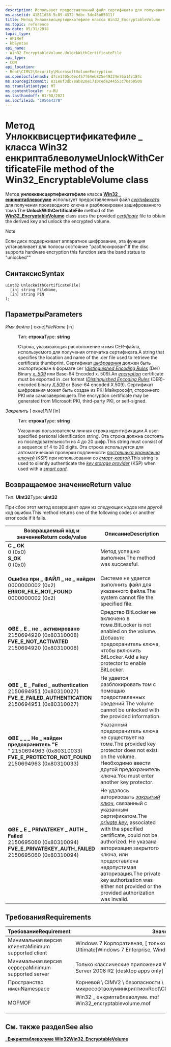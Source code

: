 ```yaml
---
description: Использует предоставленный файл сертификата для получения производного ключа и разблокировки зашифрованного тома.
ms.assetid: 41811d38-5c89-4372-9dbc-3de45b05011f
title: Метод Унлокквисцертификатефиле класса Win32_EncryptableVolume
ms.topic: reference
ms.date: 05/31/2018
topic_type:
- APIRef
- kbSyntax
api_name:
- Win32_EncryptableVolume.UnlockWithCertificateFile
api_type:
- COM
api_location:
- Root\CIMV2\Security\MicrosoftVolumeEncryption
ms.openlocfilehash: d7ce1705c0ec457f64eb825e49334e76a14c184c
ms.sourcegitcommit: 831e8f3db78ab820e1710cede244553c70e50500
ms.translationtype: MT
ms.contentlocale: ru-RU
ms.lasthandoff: 01/08/2021
ms.locfileid: "105664378"
---
```

# <a name="unlockwithcertificatefile-method-of-the-win32_encryptablevolume-class"></a><span data-ttu-id="e51cf-103">Метод Унлокквисцертификатефиле \_ класса Win32 енкриптаблеволуме</span><span class="sxs-lookup"><span data-stu-id="e51cf-103">UnlockWithCertificateFile method of the Win32\_EncryptableVolume class</span></span>

<span data-ttu-id="e51cf-104">Метод **унлокквисцертификатефиле** класса [**Win32 \_ енкриптаблеволуме**](win32-encryptablevolume.md) использует предоставленный файл [*сертификата*](../secgloss/c-gly.md) для получения производного ключа и разблокировки зашифрованного тома.</span><span class="sxs-lookup"><span data-stu-id="e51cf-104">The **UnlockWithCertificateFile** method of the [**Win32\_EncryptableVolume**](win32-encryptablevolume.md) class uses the provided [*certificate*](../secgloss/c-gly.md) file to obtain the derived key and unlock the encrypted volume.</span></span>

> [!Note]  
> <span data-ttu-id="e51cf-105">Если диск поддерживает аппаратное шифрование, эта функция устанавливает для полосы состояние "разблокирован".</span><span class="sxs-lookup"><span data-stu-id="e51cf-105">If the disc supports hardware encryption this function sets the band status to "unlocked""</span></span>

 

## <a name="syntax"></a><span data-ttu-id="e51cf-106">Синтаксис</span><span class="sxs-lookup"><span data-stu-id="e51cf-106">Syntax</span></span>


```mof
uint32 UnlockWithCertificateFile(
  [in] string FileName,
  [in] string PIN
);
```



## <a name="parameters"></a><span data-ttu-id="e51cf-107">Параметры</span><span class="sxs-lookup"><span data-stu-id="e51cf-107">Parameters</span></span>

<dl> <dt>

<span data-ttu-id="e51cf-108">*Имя файла* \[ окне\]</span><span class="sxs-lookup"><span data-stu-id="e51cf-108">*FileName* \[in\]</span></span>
</dt> <dd>

<span data-ttu-id="e51cf-109">Тип: **строка**</span><span class="sxs-lookup"><span data-stu-id="e51cf-109">Type: **string**</span></span>

<span data-ttu-id="e51cf-110">Строка, указывающая расположение и имя CER-файла, используемого для получения отпечатка сертификата.</span><span class="sxs-lookup"><span data-stu-id="e51cf-110">A string that specifies the location and name of the .cer file used to retrieve the certificate thumbprint.</span></span> <span data-ttu-id="e51cf-111">Сертификат [*шифрования*](../secgloss/e-gly.md) должен быть экспортирован в формате cer ([*distinguished Encoding Rules*](../secgloss/d-gly.md) (Der) Binary [*x. 509*](../secgloss/x-gly.md) или Base-64 Encoded x. 509).</span><span class="sxs-lookup"><span data-stu-id="e51cf-111">An [*encryption*](../secgloss/e-gly.md) certificate must be exported in .cer format ([*Distinguished Encoding Rules*](../secgloss/d-gly.md) (DER)-encoded binary [*X.509*](../secgloss/x-gly.md) or Base-64 encoded X.509).</span></span> <span data-ttu-id="e51cf-112">Сертификат шифрования может быть создан из PKI Майкрософт, стороннего PKI или самозаверяющего.</span><span class="sxs-lookup"><span data-stu-id="e51cf-112">The encryption certificate may be generated from Microsoft PKI, third-party PKI, or self-signed.</span></span>

</dd> <dt>

<span data-ttu-id="e51cf-113">*Закрепить* \[ окне\]</span><span class="sxs-lookup"><span data-stu-id="e51cf-113">*PIN* \[in\]</span></span>
</dt> <dd>

<span data-ttu-id="e51cf-114">Тип: **строка**</span><span class="sxs-lookup"><span data-stu-id="e51cf-114">Type: **string**</span></span>

<span data-ttu-id="e51cf-115">Указанная пользователем личная строка идентификации.</span><span class="sxs-lookup"><span data-stu-id="e51cf-115">A user-specified personal identification string.</span></span> <span data-ttu-id="e51cf-116">Эта строка должна состоять из последовательности из 4 до 20 цифр.</span><span class="sxs-lookup"><span data-stu-id="e51cf-116">This string must consist of a sequence of 4 to 20 digits.</span></span> <span data-ttu-id="e51cf-117">Эта строка используется для автоматической проверки подлинности [*поставщика хранилища ключей*](../secgloss/k-gly.md) (KSP) при использовании со [*смарт-картой*](../secgloss/s-gly.md).</span><span class="sxs-lookup"><span data-stu-id="e51cf-117">This string is used to silently authenticate the [*key storage provider*](../secgloss/k-gly.md) (KSP) when used with a [*smart card*](../secgloss/s-gly.md).</span></span>

</dd> </dl>

## <a name="return-value"></a><span data-ttu-id="e51cf-118">Возвращаемое значение</span><span class="sxs-lookup"><span data-stu-id="e51cf-118">Return value</span></span>

<span data-ttu-id="e51cf-119">Тип: **UInt32**</span><span class="sxs-lookup"><span data-stu-id="e51cf-119">Type: **uint32**</span></span>

<span data-ttu-id="e51cf-120">При сбое этот метод возвращает один из следующих кодов или другой код ошибки.</span><span class="sxs-lookup"><span data-stu-id="e51cf-120">This method returns one of the following codes or another error code if it fails.</span></span>



| <span data-ttu-id="e51cf-121">Возвращаемый код и значение</span><span class="sxs-lookup"><span data-stu-id="e51cf-121">Return code/value</span></span>                                                                                                                                                                            | <span data-ttu-id="e51cf-122">Описание</span><span class="sxs-lookup"><span data-stu-id="e51cf-122">Description</span></span>                                                                                                                                                                                                                                                              |
|----------------------------------------------------------------------------------------------------------------------------------------------------------------------------------------------|--------------------------------------------------------------------------------------------------------------------------------------------------------------------------------------------------------------------------------------------------------------------------|
| <dl> <span data-ttu-id="e51cf-123"><dt>**С \_ ОК**</dt> <dt>0 (0x0)</dt></span><span class="sxs-lookup"><span data-stu-id="e51cf-123"><dt>**S\_OK**</dt> <dt>0 (0x0)</dt></span></span> </dl>                                            | <span data-ttu-id="e51cf-124">Метод успешно выполнен.</span><span class="sxs-lookup"><span data-stu-id="e51cf-124">The method was successful.</span></span><br/>                                                                                                                                                                                                                                    |
| <dl> <span data-ttu-id="e51cf-125"><dt>**Ошибка при \_ ФАЙЛ \_ не \_ найден**</dt> <dt>0000000002 (0x2)</dt></span><span class="sxs-lookup"><span data-stu-id="e51cf-125"><dt>**ERROR\_FILE\_NOT\_FOUND**</dt> <dt>0000000002 (0x2)</dt></span></span> </dl>                 | <span data-ttu-id="e51cf-126">Системе не удается выполнить файл для указанного файла.</span><span class="sxs-lookup"><span data-stu-id="e51cf-126">The system cannot file the specified file.</span></span><br/>                                                                                                                                                                                                                    |
| <dl> <span data-ttu-id="e51cf-127"><dt>**ФВЕ \_ E \_ не \_ активировано**</dt> <dt>2150694920 (0x80310008)</dt></span><span class="sxs-lookup"><span data-stu-id="e51cf-127"><dt>**FVE\_E\_NOT\_ACTIVATED**</dt> <dt>2150694920 (0x80310008)</dt></span></span> </dl>           | <span data-ttu-id="e51cf-128">Средство BitLocker не включено в томе.</span><span class="sxs-lookup"><span data-stu-id="e51cf-128">BitLocker is not enabled on the volume.</span></span> <span data-ttu-id="e51cf-129">Добавьте предохранитель ключа, чтобы включить BitLocker.</span><span class="sxs-lookup"><span data-stu-id="e51cf-129">Add a key protector to enable BitLocker.</span></span> <br/>                                                                                                                                                                             |
| <dl> <span data-ttu-id="e51cf-130"><dt>**ФВЕ \_ E \_ Failed \_ authentication**</dt> <dt>2150694951 (0x80310027)</dt></span><span class="sxs-lookup"><span data-stu-id="e51cf-130"><dt>**FVE\_E\_FAILED\_AUTHENTICATION**</dt> <dt>2150694951 (0x80310027)</dt></span></span> </dl>   | <span data-ttu-id="e51cf-131">Не удается разблокировать том с помощью предоставленных сведений.</span><span class="sxs-lookup"><span data-stu-id="e51cf-131">The volume cannot be unlocked with the provided information.</span></span> <br/>                                                                                                                                                                                                 |
| <dl> <span data-ttu-id="e51cf-132"><dt>**ФВЕ \_ \_ \_ Не \_ найден предохранитель "E**</dt> <dt>" 2150694963 (0x80310033)</dt></span><span class="sxs-lookup"><span data-stu-id="e51cf-132"><dt>**FVE\_E\_PROTECTOR\_NOT\_FOUND**</dt> <dt>2150694963 (0x80310033)</dt></span></span> </dl>    | <span data-ttu-id="e51cf-133">Указанный предохранитель ключа не существует на томе.</span><span class="sxs-lookup"><span data-stu-id="e51cf-133">The provided key protector does not exist on the volume.</span></span> <span data-ttu-id="e51cf-134">Необходимо ввести другой предохранитель ключа.</span><span class="sxs-lookup"><span data-stu-id="e51cf-134">You must enter another key protector.</span></span><br/>                                                                                                                                                                |
| <dl> <span data-ttu-id="e51cf-135"><dt>**ФВЕ \_ E \_ PRIVATEKEY \_ AUTH \_ Failed**</dt> <dt>2150695060 (0x80310094)</dt></span><span class="sxs-lookup"><span data-stu-id="e51cf-135"><dt>**FVE\_E\_PRIVATEKEY\_AUTH\_FAILED**</dt> <dt>2150695060 (0x80310094)</dt></span></span> </dl> | <span data-ttu-id="e51cf-136">Не удалось авторизовать [*закрытый ключ*](../secgloss/p-gly.md), связанный с указанным сертификатом.</span><span class="sxs-lookup"><span data-stu-id="e51cf-136">The [*private key*](../secgloss/p-gly.md), associated with the specified certificate, could not be authorized.</span></span> <span data-ttu-id="e51cf-137">Не указана авторизация закрытого ключа, или предоставлена недопустимая авторизация.</span><span class="sxs-lookup"><span data-stu-id="e51cf-137">The private key authorization was either not provided or the provided authorization was invalid.</span></span><br/> |



 

## <a name="requirements"></a><span data-ttu-id="e51cf-138">Требования</span><span class="sxs-lookup"><span data-stu-id="e51cf-138">Requirements</span></span>



| <span data-ttu-id="e51cf-139">Требование</span><span class="sxs-lookup"><span data-stu-id="e51cf-139">Requirement</span></span> | <span data-ttu-id="e51cf-140">Значение</span><span class="sxs-lookup"><span data-stu-id="e51cf-140">Value</span></span> |
|-------------------------------------|---------------------------------------------------------------------------------------------------------|
| <span data-ttu-id="e51cf-141">Минимальная версия клиента</span><span class="sxs-lookup"><span data-stu-id="e51cf-141">Minimum supported client</span></span><br/> | <span data-ttu-id="e51cf-142">Windows 7 Корпоративная, \[ только классические приложения Windows 7 Ultimate\]</span><span class="sxs-lookup"><span data-stu-id="e51cf-142">Windows 7 Enterprise, Windows 7 Ultimate \[desktop apps only\]</span></span><br/>                               |
| <span data-ttu-id="e51cf-143">Минимальная версия сервера</span><span class="sxs-lookup"><span data-stu-id="e51cf-143">Minimum supported server</span></span><br/> | <span data-ttu-id="e51cf-144">Только классические приложения Windows Server 2008 R2 \[\]</span><span class="sxs-lookup"><span data-stu-id="e51cf-144">Windows Server 2008 R2 \[desktop apps only\]</span></span><br/>                                                 |
| <span data-ttu-id="e51cf-145">Пространство имен</span><span class="sxs-lookup"><span data-stu-id="e51cf-145">Namespace</span></span><br/>                | <span data-ttu-id="e51cf-146">Корневой \\ CIMV2 \\ безопасности \\ микрософтволуминкриптион</span><span class="sxs-lookup"><span data-stu-id="e51cf-146">Root\\CIMV2\\Security\\MicrosoftVolumeEncryption</span></span><br/>                                             |
| <span data-ttu-id="e51cf-147">MOF</span><span class="sxs-lookup"><span data-stu-id="e51cf-147">MOF</span></span><br/>                      | <dl> <span data-ttu-id="e51cf-148"><dt>Win32 \_ енкриптаблеволуме. mof</dt></span><span class="sxs-lookup"><span data-stu-id="e51cf-148"><dt>Win32\_encryptablevolume.mof</dt></span></span> </dl> |



## <a name="see-also"></a><span data-ttu-id="e51cf-149">См. также раздел</span><span class="sxs-lookup"><span data-stu-id="e51cf-149">See also</span></span>

<dl> <dt>

[<span data-ttu-id="e51cf-150">**\_Енкриптаблеволуме Win32**</span><span class="sxs-lookup"><span data-stu-id="e51cf-150">**Win32\_EncryptableVolume**</span></span>](win32-encryptablevolume.md)
</dt> </dl>

 

 
